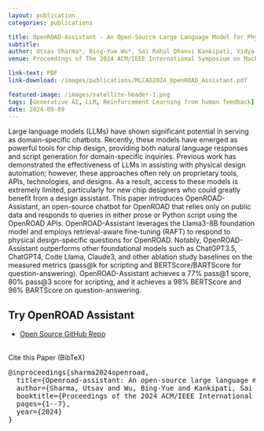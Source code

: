 ```yaml
---
layout: publication
categories: publications

title: OpenROAD-Assistant - An Open-Source Large Language Model for Physical Design Tasks
subtitle: 
author: Utsav Sharma*, Bing-Yue Wu*, Sai Rahul Dhanvi Kankipati, Vidya A. Chhabria, and Austin Rovinski
venue: Proceedings of The 2024 ACM/IEEE International Symposium on Machine Learning for CAD

link-text: PDF
link-download: /images/publications/MLCAD2024_OpenROAD_Assistant.pdf

featured-image: /images/satellite-header-1.png
tags: [Generative AI, LLM, Reinforcement Learning from human feedback]
date: 2024-09-09
---
```


Large language models (LLMs) have shown significant potential in serving as domain-specific chatbots. Recently, these models have emerged as powerful tools for chip design, providing both natural language responses and script generation for domain-specific inquiries. Previous work has demonstrated the effectiveness of LLMs in assisting with physical design automation; however, these approaches often rely on proprietary tools, APIs, technologies, and designs. As a result, access to these models is extremely limited, particularly for new chip designers who could greatly benefit from a design assistant. This paper introduces OpenROAD-Assistant, an open-source chatbot for OpenROAD that relies only on public data and responds to queries in either prose or Python script using the OpenROAD APIs. OpenROAD-Assistant leverages the Llama3-8B foundation model and employs retrieval-aware fine-tuning (RAFT) to respond to physical design-specific questions for OpenROAD. Notably, OpenROAD-Assistant outperforms other foundational models such as ChatGPT3.5, ChatGPT4, Code Llama, Claude3, and other ablation study baselines on the measured metrics (pass@k for scripting and BERTScore/BARTScore for question-answering). OpenROAD-Assistant achieves a 77% pass@1 score, 80% pass@3 score for scripting, and it achieves a 98% BERTScore and 96% BARTScore on question-answering.

## Try OpenROAD Assistant

* [Open Source GitHub Repo](https://github.com/OpenROAD-Assistant/OpenROAD-Assistant)

<br>
<div class="language-plaintext highlighter-rouge">
  Cite this Paper (BibTeX)
  <div class="highlight">
  <pre  style="overflow-x:hidden">
@inproceedings{sharma2024openroad,
  title={Openroad-assistant: An open-source large language model for physical design tasks},
  author={Sharma, Utsav and Wu, Bing-Yue and Kankipati, Sai Rahul Dhanvi and Chhabria, Vidya A and Rovinski, Austin},
  booktitle={Proceedings of the 2024 ACM/IEEE International Symposium on Machine Learning for CAD},
  pages={1--7},
  year={2024}
}</pre></div></div>